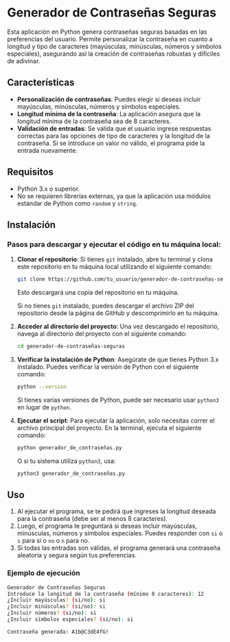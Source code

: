 # Generador de Contraseñas Seguras

Esta aplicación en Python genera contraseñas seguras basadas en las preferencias del usuario. Permite personalizar la contraseña en cuanto a longitud y tipo de caracteres (mayúsculas, minúsculas, números y símbolos especiales), asegurando así la creación de contraseñas robustas y difíciles de adivinar.

## Características

- **Personalización de contraseñas**: Puedes elegir si deseas incluir mayúsculas, minúsculas, números y símbolos especiales.
- **Longitud mínima de la contraseña**: La aplicación asegura que la longitud mínima de la contraseña sea de 8 caracteres.
- **Validación de entradas**: Se valida que el usuario ingrese respuestas correctas para las opciones de tipo de caracteres y la longitud de la contraseña. Si se introduce un valor no válido, el programa pide la entrada nuevamente.

## Requisitos

- Python 3.x o superior.
- No se requieren librerías externas, ya que la aplicación usa módulos estándar de Python como `random` y `string`.

## Instalación

### Pasos para descargar y ejecutar el código en tu máquina local:

1. **Clonar el repositorio**:
   Si tienes `git` instalado, abre tu terminal y clona este repositorio en tu máquina local utilizando el siguiente comando:
   ```bash
   git clone https://github.com/tu_usuario/generador-de-contraseñas-seguras.git
   ```
   Esto descargará una copia del repositorio en tu máquina.

   Si no tienes `git` instalado, puedes descargar el archivo ZIP del repositorio desde la página de GitHub y descomprimirlo en tu máquina.

2. **Acceder al directorio del proyecto**:
   Una vez descargado el repositorio, navega al directorio del proyecto con el siguiente comando:
   ```bash
   cd generador-de-contraseñas-seguras
   ```

3. **Verificar la instalación de Python**:
   Asegúrate de que tienes Python 3.x instalado. Puedes verificar la versión de Python con el siguiente comando:
   ```bash
   python --version
   ```
   Si tienes varias versiones de Python, puede ser necesario usar `python3` en lugar de `python`.

4. **Ejecutar el script**:
   Para ejecutar la aplicación, solo necesitas correr el archivo principal del proyecto. En la terminal, ejecuta el siguiente comando:
   ```bash
   python generador_de_contraseñas.py
   ```
   O si tu sistema utiliza `python3`, usa:
   ```bash
   python3 generador_de_contraseñas.py
   ```

## Uso

1. Al ejecutar el programa, se te pedirá que ingreses la longitud deseada para la contraseña (debe ser al menos 8 caracteres).
2. Luego, el programa te preguntará si deseas incluir mayúsculas, minúsculas, números y símbolos especiales. Puedes responder con `si` o `s` para sí o `no` o `n` para no.
3. Si todas las entradas son válidas, el programa generará una contraseña aleatoria y segura según tus preferencias.

### Ejemplo de ejecución

```bash
Generador de Contraseñas Seguras
Introduce la longitud de la contraseña (mínimo 8 caracteres): 12
¿Incluir mayúsculas? (si/no): si
¿Incluir minúsculas? (si/no): si
¿Incluir números? (si/no): si
¿Incluir símbolos especiales? (si/no): si

Contraseña generada: A1b@C3dE4fG!
```

